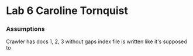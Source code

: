 # Lab 6 Caroline Tornquist

### Assumptions
Crawler has docs 1, 2, 3 without gaps
index file is written like it's supposed to

